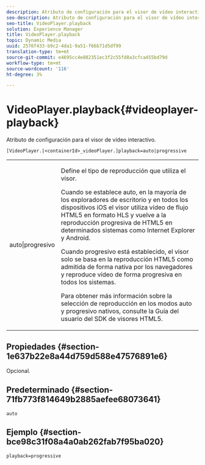 ```yaml
---
description: Atributo de configuración para el visor de vídeo interactivo.
seo-description: Atributo de configuración para el visor de vídeo interactivo.
seo-title: VideoPlayer.playback
solution: Experience Manager
title: VideoPlayer.playback
topic: Dynamic Media
uuid: 2576f433-b9c2-4da1-9a51-f66b71d5df99
translation-type: tm+mt
source-git-commit: e4695cc4e882351ec3f2c55fd8a3cfca455bd79d
workflow-type: tm+mt
source-wordcount: '116'
ht-degree: 3%

---
```



# VideoPlayer.playback{#videoplayer-playback}

Atributo de configuración para el visor de vídeo interactivo.

`[VideoPlayer.|<containerId>_videoPlayer.]playback=auto|progressive`

<table id="table_441553CD34C94A58A9D7CBF772DEDDB6"> 
 <tbody> 
  <tr> 
   <td colname="col1"> <p> <span class="codeph"> auto|progresivo</span> </p> </td> 
   <td colname="col2"> <p> Define el tipo de reproducción que utiliza el visor. </p> <p>Cuando se establece <span class="codeph"> auto</span>, en la mayoría de los exploradores de escritorio y en todos los dispositivos iOS el visor utiliza vídeo de flujo HTML5 en formato HLS y vuelve a la reproducción progresiva de HTML5 en determinados sistemas como Internet Explorer y Android. </p> <p>Cuando <span class="codeph"> progresivo</span> está establecido, el visor solo se basa en la reproducción HTML5 como admitida de forma nativa por los navegadores y reproduce vídeo de forma progresiva en todos los sistemas. </p> <p>Para obtener más información sobre la selección de reproducción en los modos <span class="codeph"> auto</span> y <span class="codeph"> progresivo</span> nativos, consulte la Guía del usuario del SDK de visores HTML5. </p> </td> 
  </tr> 
 </tbody> 
</table>

## Propiedades {#section-1e637b22e8a44d759d588e47576891e6}

Opcional.

## Predeterminado {#section-71fb773f814649b2885aefee68073641}

`auto`

## Ejemplo {#section-bce98c31f08a4a0ab262fab7f95ba020}

`playback=progressive`
